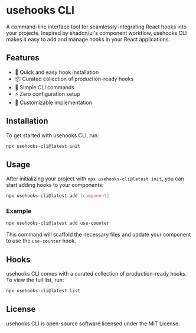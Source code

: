 # usehooks CLI

A command-line interface tool for seamlessly integrating React hooks into your projects. Inspired by shadcn/ui's component workflow, usehooks CLI makes it easy to add and manage hooks in your React applications.

## Features

- 🚀 Quick and easy hook installation
- 📦 Curated collection of production-ready hooks
- 🔧 Simple CLI commands
- ⚡️ Zero configuration setup
- 🎨 Customizable implementation

## Installation

To get started with usehooks CLI, run:

```bash
npx usehooks-cli@latest init
```

## Usage

After initializing your project with `npx usehooks-cli@latest init`, you can start adding hooks to your components:

```bash
npx usehooks-cli@latest add [component]
```

### Example

```bash
npx usehooks-cli@latest add use-counter
```

This command will scaffold the necessary files and update your component to use the `use-counter` hook.

## Hooks

usehooks CLI comes with a curated collection of production-ready hooks. To view the full list, run:

```bash
npx usehooks-cli@latest list
```

## License

usehooks CLI is open-source software licensed under the MIT License.
